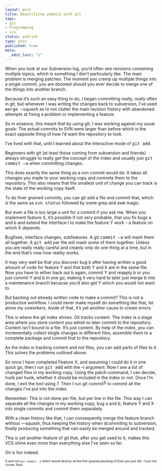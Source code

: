 ```yaml
---
layout: post
title: Beautifying commits with git
tags:
- git
- Programming
- vcs
status: publish
type: post
published: true
meta:
  _edit_last: "1"
---
```

When you look at our Subversion log, you’d often see revisions containing multiple topics, which is something I don’t particularly like. The main problem is merging patches. The moment you cramp up multiple things into a single commit, you are doomed should you ever decide to merge one of the things into another branch.

Because it’s such an easy thing to do, I began committing really, really often in git, but whenever I was writing the changes back to subversion, I’ve used <tt>merge –squash</tt> as to not clutter the main revision history with abandoned attempts at fixing a problem or implementing a feature.

So in essence, this meant that by using git, I was working against my usual goals: The actual commits to SVN were larger than before which is the exact opposite thing of how I’d want the repository to look.

I’ve lived with that, until I learned about the interactive mode of <tt>git add</tt>.

Beginners with git (at least those coming from subversion and friends) always struggle to really <em>get </em>the concept of the index and usually just <tt>git commit –a</tt> when committing changes.

This does exactly the same thing as a svn commit would do: It takes all changes you made to your working copy and commits them to the repository. This also means that the smallest unit of change you can track is the state of the working copy itself.

To do finer grained commits, you can git add a file and commit that, which is the same as <tt>svn status</tt> followed by some grep and awk magic.

But even a file is too large a unit for a commit if you ask me. When you implement feature X, it’s possible if not very probable, that you fix bugs a and b and extend the interface I to make the feature Y work – a feature on which X depends.

Bugfixes, interface changes, subfeatures. A git <tt>commit –a</tt> will mash them all together. A <tt>git add</tt> per file will mash some of them together. Unless you are really really careful and cleanly only do one thing at a time, but in the end that’s now how reality works.

It may very well be that you discover bug b after having written a good amount of code for feature Y and that both Y and b are in the same file. Now you have to either back out b again, commit Y and reapply b or you just commit Y and b in one go, making it very hard to later just merge b into a maintenance branch because you’d also get Y which you would not want to.

But backing out already written code to make a commit? This is not a productive workflow. I could never make myself do something like that, let alone my coworkers. Aside of that, it’s yet another cause to create errors.

This is where the git index shines. Git tracks content. The index is a stage area where you store content you whish to later commit to the repository. Content isn’t bound to a file. It’s just content. By help of the index, you can incrementally collect single changes in different files, assemble them to a complete package and commit that to the repository.

As the index is tracking content and not files, you can add parts of files to it. This solves the problems outlined above.

So once I have completed Feature X, and assuming I could do it in one quick go, then I run <tt>git add</tt> with the –i argument. Now I see a list of changed files in my working copy. Using the patch-command, I can decide, hunk per hunk, whether it should be included in the index or not. Once I’m done, I exit the tool using 7. Then I run git commit<sup><a href="#note-1">1)</a></sup> to commit all the changes I’ve put into the index.

Remember: This is not done per file, but per line in the file. This way I can separate all the changes in my working copy, bug a and b, feature Y and X into single commits and commit them separately.

With a clean history like that, I can consequently merge the feature branch without —squash, thus keeping the history when dcommiting to subversion, finally producing something that can easily be merged around and tracked.

This is yet another feature of git that, after you get used to it, makes this VCS shine even more than everything else I’ve seen so far.

Git is fun indeed.
<p style="font-size: x-small"><a name="note-1"></a>1) and not <tt>git commit -a</tt> which would destroy all the fine-grained plucking of lines you just did - trust me: I know. Now.</p>
